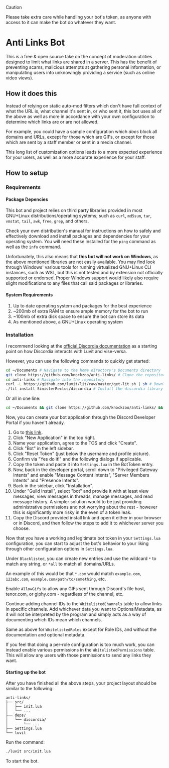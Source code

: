 > [!CAUTION]
> Please take extra care while handling your bot's token, as anyone with access to it can make the bot do whatever they want.

# Anti Links Bot
This is a free & open source take on the concept of moderation utilities designed to limit what links are shared in a server. This has the benefit of preventing scams, malicious attempts at gathering personal information, or manipulating users into unknowingly providing a service (such as online video views).

## How it does this
Instead of relying on static auto-mod filters which don't have full context of what the URL is, what channel it's sent in, or who sent it, this bot uses all of the above as well as more in accordance with your own configuration to determine which links are or are not allowed.

For example, you could have a sample configuration which *does* block all domains and URLs, except for those which are GIFs, or except for those which are sent by a staff member or sent in a media channel.

This long list of customization options leads to a more expected experience for your users, as well as a more accurate experience for your staff.

## How to setup
### Requirements
#### Package Depencies
This bot and project relies on third party libraries provided in most GNU+Linux distributions/operating systems; such as `curl`, `md5sum`, `tar`, `vmstat`, `tail`, `awk`, `free`, `grep`, and others.

Check your own distribution's manual for instructions on how to safely and effectively download and install packages and dependencies for your operating system. You will need these installed for the `ping` command as well as the `info` command.

Unfortunately, this also means that **this bot will not work on Windows**, as the above mentioned libraries are not easily available. You may find look through Windows' various tools for running virtualized GNU+Linux CLI instances, such as WSL, but this is not tested and by extension not officially supported or endorsed. Proper Windows support would likely also require slight modifications to any files that call said packages or libraries.

#### System Requirements
1. Up to date operating system and packages for the best experience
2. ~200mb of extra RAM to ensure ample memory for the bot to run
3. ~100mb of extra disk space to ensure the bot can store its data
4. As mentioned above, a GNU+Linux operating system

### Installation
I recommend looking at the [official Discordia documentation](https://github.com/SinisterRectus/Discordia/wiki/Installing-Discordia) as a starting point on how Discordia interacts with Luvit and vise-versa.

However, you can use the following commands to quickly get started:
```bash
cd ~/Documents # Navigate to the home directory's Documents directory
git clone https://github.com/knockzoo/anti-links/ # Clone the repository
cd anti-links # Navigate into the repository
curl -L https://github.com/luvit/lit/raw/master/get-lit.sh | sh # Download and install lit
./lit install SinisterRectus/discordia # Install the discordia library
```

Or all in one line:
```bash
cd ~/Documents && git clone https://github.com/knockzoo/anti-links/ && cd anti-links && curl -L https://github.com/luvit/lit/raw/master/get-lit.sh | sh && ./lit install SinisterRectus/discordia
```

Now, you can create your bot application through the Discord Developer Portal if you haven't already.

1. Go to [this link](https://discord.com/developers/applications).
2. Click "New Application" in the top right.
3. Name your application, agree to the TOS and click "Create".
4. Click "Bot" in the left sidebar.
5. Click "Reset Token" (just below the username and profile picture).
6. Confirm via "Yes do it!" and the following dialogs if applicable.
7. Copy the token and paste it into `Settings.lua` in the BotToken entry.
8. Now, back in the developer portal, scroll down to "Privileged Gateway Intents" and enable "Message Content Intents", "Server Members Intents" and "Presence Intents".
9. Back in the sidebar, click "Installation".
10. Under "Guild Install", select "bot" and provide it with at least view messages, view messages in threads, manage messages, and read message history. A simpler solution would to be just providing administrative permissions and not worrying about the rest - however this is significantly more risky in the even of a token leak.
11. Copy the Discord provided install link and open it either in your browser or in Discord, and then follow the steps to add it to whichever server you choose.

Now that you have a working and legitimate bot token in your `Settings.lua` configuration, you can start to adjust the bot's behavior to your liking through other configuration options in `Settings.lua`.

Under `Blacklisted`, you can create new entries and use the wildcard `*` to match any string, or `*all` to match all domains/URLs.

An example of this would be that `*.com` would match `example.com`, `123abc.com`, `example.com/path/to/something`, etc.

Enable `AllowGifs` to allow any GIFs sent through Discord's file host, tenor.com, or giphy.com - regardless of the channel, etc.

Continue adding channel IDs to the `WhitelistedChannels` table to allow links in specific channels. Add whichever data you want to OptionalMetadata, as it will not be interpreted by the program and simply acts as a way of documenting which IDs mean which channels.

Same as above for `WhitelistedRoles` except for Role IDs, and without the documentation and optional metadata.

If you feel that doing a per-role configuration is too much work, you can instead enable various permissions in the `WhitelistedPermissions` table. This will allow any users with those permissions to send any links they want.

#### Starting up the bot
After you have finished all the above steps, your project layout should be similar to the following:
```
anti-links/
├── src/
│   ├── init.lua
│   └── ...
├── deps/
│   └── discordia/
│       └── ...
├── Settings.lua
└── luvit
```

Run the command:
```bash
./luvit src/init.lua
```

To start the bot.
